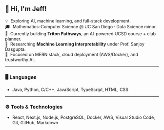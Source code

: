 <h2>👋 Hi, I'm Jeff!</h2>

💡 &nbsp;Exploring AI, machine learning, and full-stack development.  
🎓 &nbsp;Mathematics–Computer Science @ UC San Diego · Data Science minor.  
🚀 &nbsp;Currently building **Triton Pathways**, an AI-powered UCSD course + club planner.  
🔬 &nbsp;Researching **Machine Learning Interpretability** under Prof. Sanjoy Dasgupta.  
🌱 &nbsp;Focused on MERN stack, cloud deployment (AWS/Docker), and trustworthy AI.  

---

### 🖥️ Languages
- Java, Python, C/C++, JavaScript, TypeScript, HTML, CSS

---

### ⚙️ Tools & Technologies
- React, Next.js, Node.js, PostgreSQL, Docker, AWS, Visual Studio Code, Git, GitHub, Markdown
